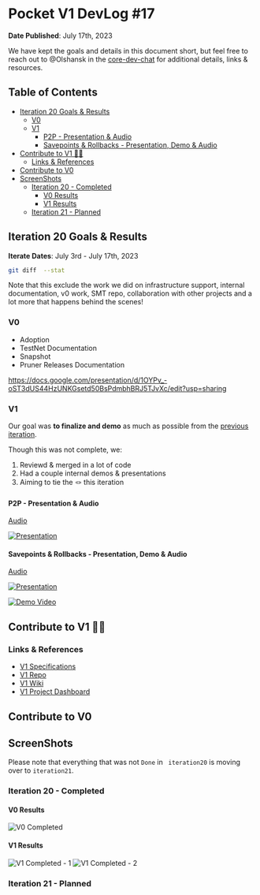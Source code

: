 # Pocket V1 DevLog #17 <!-- omit in toc -->

**Date Published**: July 17th, 2023

We have kept the goals and details in this document short, but feel free to reach out to @Olshansk in the [core-dev-chat](https://discord.com/channels/553741558869131266/986789914379186226) for additional details, links & resources.

## Table of Contents <!-- omit in toc -->

- [Iteration 20 Goals \& Results](#iteration-20-goals--results)
  - [V0](#v0)
  - [V1](#v1)
    - [P2P - Presentation \& Audio](#p2p---presentation--audio)
    - [Savepoints \& Rollbacks - Presentation, Demo \& Audio](#savepoints--rollbacks---presentation-demo--audio)
- [Contribute to V1 🧑‍💻](#contribute-to-v1-)
  - [Links \& References](#links--references)
- [Contribute to V0](#contribute-to-v0)
- [ScreenShots](#screenshots)
  - [Iteration 20 - Completed](#iteration-20---completed)
    - [V0 Results](#v0-results)
    - [V1 Results](#v1-results)
  - [Iteration 21 - Planned](#iteration-21---planned)

## Iteration 20 Goals & Results

**Iterate Dates**: July 3rd - July 17th, 2023

```bash
git diff  --stat
```

Note that this exclude the work we did on infrastructure support, internal documentation, v0 work, SMT repo, collaboration with other projects and a lot more that happens behind the scenes!

### V0

- Adoption
- TestNet Documentation
- Snapshot
- Pruner
  Releases
  Documentation

https://docs.google.com/presentation/d/1OYPv_-oST3dUS44HzUNKGsetd50BsPdmbhBRJ5TJvXc/edit?usp=sharing

### V1

Our goal was **to finalize and demo** as much as possible from the [previous iteration](https://github.com/pokt-network/pocket/blob/main/docs/devlog/devlog10.md).

Though this was not complete, we:

1. Reviewd & merged in a lot of code
2. Had a couple internal demos & presentations
3. Aiming to tie the 🪢 this iteration

#### P2P - Presentation & Audio

[Audio](https://drive.google.com/file/d/1Ps6PAkaUnbW8BSV1bmAFAomkwr_YtMdP/view?usp=sharing)

[![Presentation](https://github.com/pokt-network/pocket/assets/1892194/1cf6ea45-0979-40ab-9923-6a5f254f2fa9)](https://drive.google.com/file/d/1MiiCRxMyrO0T-9nAzUSV9ICX-ySQ7vGZ/view)

#### Savepoints & Rollbacks - Presentation, Demo & Audio

[Audio](https://drive.google.com/file/d/1NO6n6iwnvqWgIPVSUNJRJTsRBzri8Oub/view?usp=sharing)

[![Presentation](https://github.com/pokt-network/pocket/assets/1892194/73cb78e3-0709-4cb2-a5f7-d8efd0a77121)](https://drive.google.com/file/d/1MiiCRxMyrO0T-9nAzUSV9ICX-ySQ7vGZ/view)

[![Demo Video](https://github.com/pokt-network/pocket-core/assets/1892194/89326008-621e-46db-b0bb-2f51e84c683c)](https://drive.google.com/file/d/1N4G9TPkcxEcYGq99wR8JrDXFk3dMvBGl/view)

## Contribute to V1 🧑‍💻

### Links & References

- [V1 Specifications](https://github.com/pokt-network/pocket-network-protocol)
- [V1 Repo](https://github.com/pokt-network/pocket)
- [V1 Wiki](https://github.com/pokt-network/pocket/wiki)
- [V1 Project Dashboard](https://github.com/pokt-network/pocket/projects?query=is%3Aopen)

## Contribute to V0

## ScreenShots

Please note that everything that was not `Done` in ` iteration20` is moving over to `iteration21`.

### Iteration 20 - Completed

#### V0 Results

![V0 Completed](https://github.com/pokt-network/pocket/assets/1892194/381cacde-8e9a-4b15-8b69-b8e1f2f3803a)

#### V1 Results

![V1 Completed - 1](https://github.com/pokt-network/pocket/assets/1892194/17c90d3d-efcf-40f0-b0fc-793343442524)
![V1 Completed - 2](https://github.com/pokt-network/pocket/assets/1892194/584c28b7-76a6-45b7-b6ff-aa5cd2abc482)

### Iteration 21 - Planned

<!-- GITHUB_WIKI: devlog/2023_07_17 -->
